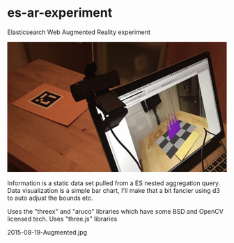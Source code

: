 # es-ar-experiment
Elasticsearch Web Augmented Reality experiment

![Augrmented Reality](https://github.com/derickson/es-ar-experiment/blob/master/2015-08-19-Augmented.jpg?raw=true "Augrmented Reality")

Information is a static data set pulled from a ES nested aggregation query.
Data visualization is a simple bar chart, I'll make that a bit fancier using d3 to auto adjust the bounds etc.

Uses the "threex" and "aruco" libraries which have some BSD and  OpenCV licensed tech.
Uses "three.js" libraries 

2015-08-19-Augmented.jpg